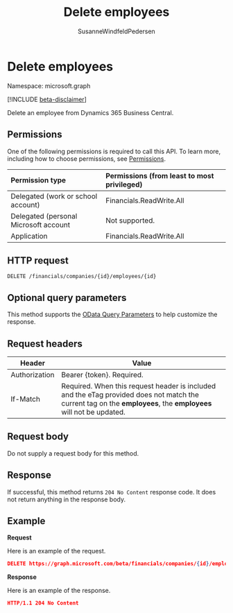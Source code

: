﻿---
title: Delete employees 
description: Deletes an employee object in Dynamics 365 Business Central.
services: project-madeira
documentationcenter: ''
author: SusanneWindfeldPedersen
localization_priority: Normal
ms.prod: "dynamics-365-business-central"
doc_type: apiPageType
---

# Delete employees

Namespace: microsoft.graph

[!INCLUDE [beta-disclaimer](../../includes/beta-disclaimer.md)]

Delete an employee from Dynamics 365 Business Central.

## Permissions

One of the following permissions is required to call this API. To learn more, including how to choose permissions, see [Permissions](/graph/permissions-reference).

| Permission type                       | Permissions (from least to most privileged) |
| :------------------------------------ | :------------------------------------------ |
| Delegated (work or school account)    | Financials.ReadWrite.All                    |
| Delegated (personal Microsoft account | Not supported.                              |
| Application                           | Financials.ReadWrite.All                    |

## HTTP request

```
DELETE /financials/companies/{id}/employees/{id}
```

## Optional query parameters

This method supports the [OData Query Parameters](/graph/query-parameters) to help customize the response.

## Request headers

| Header        | Value                                                                                                                                                            |
| ------------- | ---------------------------------------------------------------------------------------------------------------------------------------------------------------- |
| Authorization | Bearer {token}. Required.                                                                                                                                        |
| If-Match      | Required. When this request header is included and the eTag provided does not match the current tag on the **employees**, the **employees** will not be updated. |

## Request body

Do not supply a request body for this method.

## Response

If successful, this method returns ```204 No Content``` response code. It does not return anything in the response body.

## Example

**Request**

Here is an example of the request.

```json
DELETE https://graph.microsoft.com/beta/financials/companies/{id}/employees/{id}
```

**Response** 

Here is an example of the response. 

```json
HTTP/1.1 204 No Content
```
